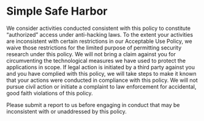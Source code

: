 # Simple Safe Harbor

We consider activities conducted consistent with this policy to constitute “authorized” access under anti-hacking laws. To the extent your activities are inconsistent with certain restrictions in our Acceptable Use Policy, we waive those restrictions for the limited purpose of permitting security research under this policy. We will not bring a  claim against you for circumventing the technological measures we have used to protect the applications in scope. If legal action is initiated by a third party against you and you have complied with this policy, we will take steps to make it known that your actions were conducted in compliance with this policy. We will not pursue civil action or initiate a complaint to law enforcement for accidental, good faith violations of this policy. 

Please submit a report to us before engaging in conduct that may be inconsistent with or unaddressed by this policy.